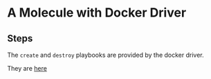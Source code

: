 # A Molecule with Docker Driver

## Steps
The `create` and `destroy` playbooks are provided by the docker driver.

They are [here](https://github.com/ansible-community/molecule-plugins/tree/main/src/molecule_plugins/docker/playbooks)


